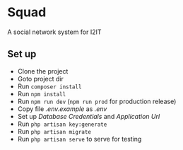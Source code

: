 # Squad
A social network system for I2IT
## Set up
- Clone the project
- Goto project dir
- Run `composer install`
- Run `npm install`
- Run `npm run dev` (`npm run prod` for production release)
- Copy file *.env.example* as *.env*
- Set up *Database Credentials* and *Application Url*
- Run `php artisan key:generate`
- Run `php artisan migrate`
- Run `php artisan serve` to serve for testing

